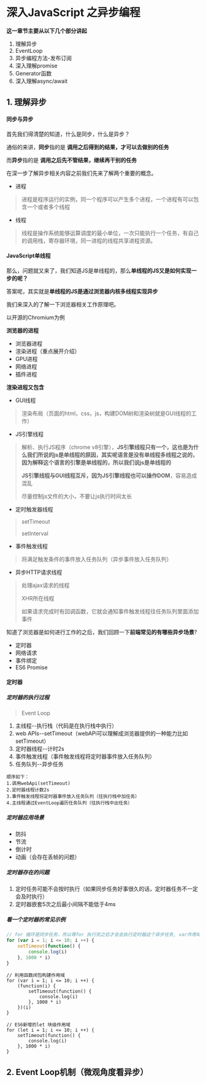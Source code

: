 # 深入JavaScript 之异步编程

**这一章节主要从以下几个部分讲起**

1. 理解异步
2. EventLoop
3. 异步编程方法-发布订阅
4. 深入理解promise
5. Generator函数
6. 深入理解async/await



## 1. 理解异步

#### 同步与异步

首先我们得清楚的知道，什么是同步，什么是异步？

通俗的来讲，**同步**指的是 **调用之后得到的结果，才可以去做别的任务**

而**异步**指的是 **调用之后先不管结果，继续再干别的任务**



在深一步了解异步相关内容之前我们先来了解两个重要的概念。

+ 进程

> 进程是程序运行的实例，同一个程序可以产生多个进程，一个进程有可以包含一个或者多个线程

+ 线程

> 线程是操作系统能够运算调度的最小单位，一次只能执行一个任务，有自己的调用栈，寄存器环境，同一进程的线程共享进程资源。



#### JavaScript单线程

那么，问题就又来了，我们知道JS是单线程的，那么**单线程的JS又是如何实现一步的呢？**

答案呢，其实就是**单线程的JS是通过浏览器内核多线程实现异步**



我们来深入的了解一下浏览器相关工作原理吧。

以开源的Chromium为例

**浏览器的进程**

+ 浏览器进程
+ 渲染进程（重点展开介绍）
+ GPU进程
+ 网络进程
+ 插件进程

**渲染进程又包含**

+ GUI线程

> 渲染布局（页面的html，css，js，构建DOM树和渲染树就是GUI线程的工作）

+ JS引擎线程

> 解析、执行JS程序（chrome v8引擎），**JS引擎线程只有一个，这也是为什么我们所说的js是单线程的原因，其实呢语言是没有单线程多线程之说的，因为解释这个语言的引擎是单线程的，所以我们说js是单线程的**
>
> **JS引擎线程与GUI线程互斥，因为JS引擎线程也可以操作DOM**，容易造成混乱
>
> 尽量控制js文件的大小，不要让js执行时间太长

+ 定时触发器线程

> setTimeout
>
> setInterval

+ 事件触发线程

> 将满足触发条件的事件放入任务队列（异步事件放入任务队列）

+ 异步HTTP请求线程

> 处理ajax请求的线程
>
> XHR所在线程
>
> 如果请求完成时有回调函数，它就会通知事件触发线程往任务队列里面添加事件



知道了浏览器是如何进行工作的之后，我们回顾一下**前端常见的有哪些异步场景**?

+ 定时器
+ 网络请求
+ 事件绑定
+ ES6 Promise



#### 定时器

##### 定时器的执行过程

> Event Loop

1. 主线程--执行栈（代码是在执行栈中执行）
2. web APIs--setTimeout（webAPi可以理解成浏览器提供的一种能力比如setTimeout）
3. 定时器线程--计时2s
4. 事件触发线程（事件触发线程将定时器事件放入任务队列）
5. 任务队列--异步任务

```
顺序如下：
1.调用webApi(setTimeout)
2.定时器线程计数2s
3.事件触发线程将定时器事件放入任务队列（往执行栈中加任务）
4.主线程通过EventLoop遍历任务队列（往执行栈中出任务）
```

##### 定时器应用场景

+ 防抖
+ 节流
+ 倒计时
+ 动画（会存在丢帧的问题）

##### 定时器存在的问题

1. 定时任务可能不会按时执行（如果同步任务好事很久的话，定时器任务不一定会及时执行）
2. 定时器嵌套5次之后最小间隔不能低于4ms

##### 看一个定时器的常见示例

```js
// for 循环是同步任务，所以等for 执行完之后才会去执行定时器这个异步任务, var作用域是全局的，没有块级作用域
for (var i = 1; i <= 10; i ++) {
    setTimeout(function() {
        console.log(i)
    }, 1000 * i)
}
```

```
// 利用函数闭包构建作用域
for (var i = 1; i <= 10; i ++) {
    (function(i) {
        setTimeout(function() {
            console.log(i)
        }, 1000 * i)
    })(i)
}
```

```
// ES6新增的let 块级作用域
for (let i = 1; i <= 10; i ++) {
    setTimeout(function() {
        console.log(i)
    }, 1000 * i)
}
```



## 2. Event Loop机制（微观角度看异步）
